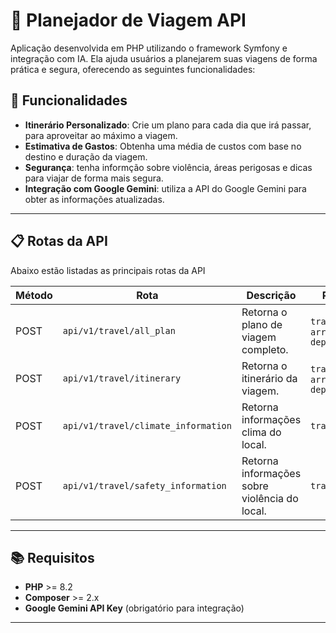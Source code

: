 # 🧳 Planejador de Viagem API

Aplicação desenvolvida em PHP utilizando o framework Symfony e integração com IA. Ela ajuda usuários a planejarem suas viagens de forma prática e segura, oferecendo as seguintes funcionalidades:

## 🚀 Funcionalidades

- **Itinerário Personalizado**: Crie um plano para cada dia que irá passar, para aproveitar ao máximo a viagem.
- **Estimativa de Gastos**: Obtenha uma média de custos com base no destino e duração da viagem.
- **Segurança**: tenha informção sobre violência, áreas perigosas e dicas para viajar de forma mais segura.
- **Integração com Google Gemini**: utiliza a API do Google Gemini para obter as informações atualizadas.

---

## 📋 Rotas da API

Abaixo estão listadas as principais rotas da API

| Método | Rota             | Descrição                      | Parâmetros          |
|--------|------------------|--------------------------------|---------------------|
| POST   | `api/v1/travel/all_plan`     | Retorna o plano de viagem completo.       | `travel_location`, `arrival_date`  `departure_date`|
| POST   | `api/v1/travel/itinerary`     | Retorna o itinerário da viagem.       | `travel_location`, `arrival_date`  `departure_date`|
| POST   | `api/v1/travel/climate_information`     | Retorna informações clima do local.       | `travel_location`|
| POST   | `api/v1/travel/safety_information`     | Retorna informações sobre violência do local.       | `travel_location`|

---


## 📚 Requisitos

- **PHP** >= 8.2
- **Composer** >= 2.x
- **Google Gemini API Key** (obrigatório para integração)

---


                                                                       


